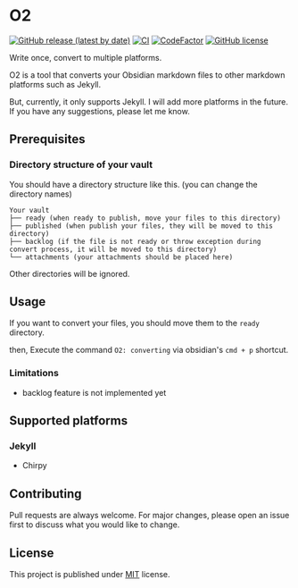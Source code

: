# O2

[![GitHub release (latest by date)](https://img.shields.io/github/v/release/songkg7/O2)]()
[![CI](https://github.com/songkg7/o2/actions/workflows/node.js.yml/badge.svg)](https://github.com/songkg7/o2/actions/workflows/node.js.yml)
[![CodeFactor](https://www.codefactor.io/repository/github/songkg7/o2/badge)](https://www.codefactor.io/repository/github/songkg7/o2)
[![GitHub license](https://img.shields.io/github/license/songkg7/O2)](https://github.com/songkg7/o2/blob/main/LICENSE)

Write once, convert to multiple platforms.

O2 is a tool that converts your Obsidian markdown files to other markdown platforms such as Jekyll. 

But, currently, it only supports Jekyll. I will add more platforms in the future.
If you have any suggestions, please let me know.

## Prerequisites

### Directory structure of your vault

You should have a directory structure like this. (you can change the directory names)

```
Your vault
├── ready (when ready to publish, move your files to this directory)
├── published (when publish your files, they will be moved to this directory)
├── backlog (if the file is not ready or throw exception during convert process, it will be moved to this directory)
└── attachments (your attachments should be placed here)
```

Other directories will be ignored.

## Usage

If you want to convert your files, you should move them to the `ready` directory.

then, Execute the command `O2: converting` via obsidian's `cmd + p` shortcut.

### Limitations

- backlog feature is not implemented yet

## Supported platforms

### Jekyll

- Chirpy

## Contributing

Pull requests are always welcome. For major changes, please open an issue first to discuss what you would like to change.

## License

This project is published under [MIT](https://choosealicense.com/licenses/mit/) license.
